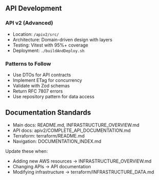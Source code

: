 ## API Development

### API v2 (Advanced)
- Location: `/apiv2/src/`
- Architecture: Domain-driven design with layers
- Testing: Vitest with 95%+ coverage
- Deployment: `./buildAndDeploy.sh`

### Patterns to Follow
- Use DTOs for API contracts
- Implement ETag for concurrency
- Validate with Zod schemas
- Return RFC 7807 errors
- Use repository pattern for data access

## Documentation Standards

- Main docs: README.md, INFRASTRUCTURE_OVERVIEW.md
- API docs: apiv2/COMPLETE_API_DOCUMENTATION.md
- Terraform: terraform/README.md
- Navigation: DOCUMENTATION_INDEX.md

Update these when:
- Adding new AWS resources → INFRASTRUCTURE_OVERVIEW.md
- Changing APIs → API documentation
- Modifying infrastructure → terraform/INFRASTRUCTURE_DATA.md